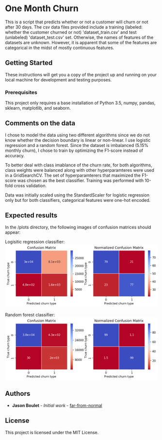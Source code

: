 # One Month Churn

This is a script that predicts whether or not a customer will churn or not after 30 days. The csv data files provided include a training (labeled: whether the customer churned or not) 'dataset_train.csv' and test (unlabeled) 'dataset_test.csv' set. Otherwise, the names of features of the datasets are unknown. However, it is apparent that some of the features are categorical in the midst of mostly continuous features.

## Getting Started

These instructions will get you a copy of the project up and running on your local machine for development and testing purposes.

### Prerequisites

This project only requires a base installation of Python 3.5, numpy, pandas, sklearn, matplotlib, and seaborn.

## Comments on the data

I chose to model the data using two different algorithms since we do not know whether the decision boundary is linear or non-linear. I use logistic regression and a random forest. Since the dataset is imbalanced (5.15% monthly churn), I chose to train by optimizing the F1-score instead of accuracy. 

To better deal with class imablance of the churn rate, for both algorithms, class weights were balanced along with other hyperparamteres were used in a GridSearchCV. The set of hyperparamterers that maximized the F1-score was chosen as the best classifier. Training was performed with 10-fold cross validation.

Data was initially scaled using the StandardScaler for logistic regression only but for both classifiers, categorical features were one-hot encoded. 

## Expected results

In the /plots directory, the following images of confusion matrices should appear:

Logisitic regression classifier:
![img1](plots/logistic_regression_confusion_matrix.png)

Random forest classifier:
![img2](plots/random_forest_confusion_matrix.png)


## Authors

* **Jason Boulet** - *Initial work* - [far-from-normal](https://github.com/far-from-normal)


## License

This project is licensed under the MIT License.